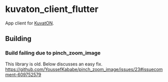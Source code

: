 # kuvaton_client_flutter

App client for [KuvatON](https://kuvaton.com/).

## Building
### Build failing due to pinch_zoom_image
This library is old.  Below discusses an easy fix.
https://github.com/YoussefKababe/pinch_zoom_image/issues/23#issuecomment-609752579
